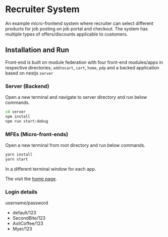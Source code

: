 Recruiter System
===================

An example micro-frontend system where recruiter can select different products for job posting on job portal and checkout. The system has multiple types of offers/discounts applicable to customers.

## Installation and Run

Front-end is built on module federation with four front-end modules/apps in respective directories; `addtocart`, `cart`, `home`, `pdp` and a backed application based on nestjs `server`

### Server (Backend)
Open a new terminal and navigate to server directory and run below commands.

```sh
cd server
npm install
npm run start:debug
```

### MFEs (Micro-front-ends)
Open a new terminal from root directory and run below commands.
```sh
yarn install
yarn start
```

In a different terminal window for each app.

The visit the [home page](http://localhost:3000/).

### Login details

username/password

- default/123
- SecondBite/123
- AxilCoffee/123
- Myer/123